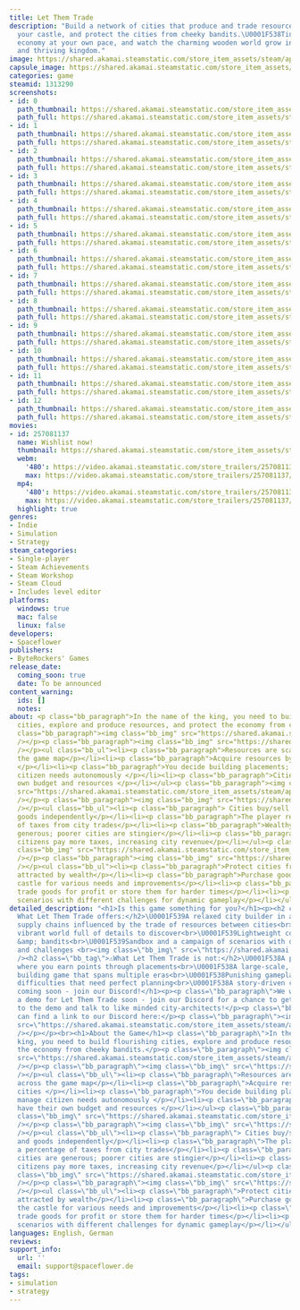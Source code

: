 ```yaml
---
title: Let Them Trade
description: "Build a network of cities that produce and trade resources, upgrade
  your castle, and protect the cities from cheeky bandits.\U0001F538Tinker with the
  economy at your own pace, and watch the charming wooden world grow into a lively
  and thriving kingdom."
image: https://shared.akamai.steamstatic.com/store_item_assets/steam/apps/1313290/header.jpg?t=1734014867
capsule_image: https://shared.akamai.steamstatic.com/store_item_assets/steam/apps/1313290/capsule_231x87.jpg?t=1734014867
categories: game
steamid: 1313290
screenshots:
- id: 0
  path_thumbnail: https://shared.akamai.steamstatic.com/store_item_assets/steam/apps/1313290/ss_116dfa8f6847fcc82976fa98e8da9e7248454e15.600x338.jpg?t=1734014867
  path_full: https://shared.akamai.steamstatic.com/store_item_assets/steam/apps/1313290/ss_116dfa8f6847fcc82976fa98e8da9e7248454e15.1920x1080.jpg?t=1734014867
- id: 1
  path_thumbnail: https://shared.akamai.steamstatic.com/store_item_assets/steam/apps/1313290/ss_13ec6e4d830fd92c3f7087c36d0b9e877bc182c7.600x338.jpg?t=1734014867
  path_full: https://shared.akamai.steamstatic.com/store_item_assets/steam/apps/1313290/ss_13ec6e4d830fd92c3f7087c36d0b9e877bc182c7.1920x1080.jpg?t=1734014867
- id: 2
  path_thumbnail: https://shared.akamai.steamstatic.com/store_item_assets/steam/apps/1313290/ss_c5206f36c61f16338e1a2e0f23db1955d118022a.600x338.jpg?t=1734014867
  path_full: https://shared.akamai.steamstatic.com/store_item_assets/steam/apps/1313290/ss_c5206f36c61f16338e1a2e0f23db1955d118022a.1920x1080.jpg?t=1734014867
- id: 3
  path_thumbnail: https://shared.akamai.steamstatic.com/store_item_assets/steam/apps/1313290/ss_25c1c764d7002913e18bea7d43dc625e619b8f34.600x338.jpg?t=1734014867
  path_full: https://shared.akamai.steamstatic.com/store_item_assets/steam/apps/1313290/ss_25c1c764d7002913e18bea7d43dc625e619b8f34.1920x1080.jpg?t=1734014867
- id: 4
  path_thumbnail: https://shared.akamai.steamstatic.com/store_item_assets/steam/apps/1313290/ss_03d1c1d09c517ba8694de7d9a9d182035867231b.600x338.jpg?t=1734014867
  path_full: https://shared.akamai.steamstatic.com/store_item_assets/steam/apps/1313290/ss_03d1c1d09c517ba8694de7d9a9d182035867231b.1920x1080.jpg?t=1734014867
- id: 5
  path_thumbnail: https://shared.akamai.steamstatic.com/store_item_assets/steam/apps/1313290/ss_1c7f301905630d0a75127fe89fc3fd73f9eb1251.600x338.jpg?t=1734014867
  path_full: https://shared.akamai.steamstatic.com/store_item_assets/steam/apps/1313290/ss_1c7f301905630d0a75127fe89fc3fd73f9eb1251.1920x1080.jpg?t=1734014867
- id: 6
  path_thumbnail: https://shared.akamai.steamstatic.com/store_item_assets/steam/apps/1313290/ss_c4a3e8314ea08cf5a4086eee4b00cce8a22b2071.600x338.jpg?t=1734014867
  path_full: https://shared.akamai.steamstatic.com/store_item_assets/steam/apps/1313290/ss_c4a3e8314ea08cf5a4086eee4b00cce8a22b2071.1920x1080.jpg?t=1734014867
- id: 7
  path_thumbnail: https://shared.akamai.steamstatic.com/store_item_assets/steam/apps/1313290/ss_ba7822237bd49ca852973d924faf509301d0cf7a.600x338.jpg?t=1734014867
  path_full: https://shared.akamai.steamstatic.com/store_item_assets/steam/apps/1313290/ss_ba7822237bd49ca852973d924faf509301d0cf7a.1920x1080.jpg?t=1734014867
- id: 8
  path_thumbnail: https://shared.akamai.steamstatic.com/store_item_assets/steam/apps/1313290/ss_ce2c80027be8ac1f59362565290065348d5430fa.600x338.jpg?t=1734014867
  path_full: https://shared.akamai.steamstatic.com/store_item_assets/steam/apps/1313290/ss_ce2c80027be8ac1f59362565290065348d5430fa.1920x1080.jpg?t=1734014867
- id: 9
  path_thumbnail: https://shared.akamai.steamstatic.com/store_item_assets/steam/apps/1313290/ss_2abb5f54a9f6d431806558698daab85fa0a23e61.600x338.jpg?t=1734014867
  path_full: https://shared.akamai.steamstatic.com/store_item_assets/steam/apps/1313290/ss_2abb5f54a9f6d431806558698daab85fa0a23e61.1920x1080.jpg?t=1734014867
- id: 10
  path_thumbnail: https://shared.akamai.steamstatic.com/store_item_assets/steam/apps/1313290/ss_b2e6cc8886ee51acecbc4a512406ea755d2c3c18.600x338.jpg?t=1734014867
  path_full: https://shared.akamai.steamstatic.com/store_item_assets/steam/apps/1313290/ss_b2e6cc8886ee51acecbc4a512406ea755d2c3c18.1920x1080.jpg?t=1734014867
- id: 11
  path_thumbnail: https://shared.akamai.steamstatic.com/store_item_assets/steam/apps/1313290/ss_ebb4a7e528bd75bec4a6d5facba8356dd36ecffe.600x338.jpg?t=1734014867
  path_full: https://shared.akamai.steamstatic.com/store_item_assets/steam/apps/1313290/ss_ebb4a7e528bd75bec4a6d5facba8356dd36ecffe.1920x1080.jpg?t=1734014867
- id: 12
  path_thumbnail: https://shared.akamai.steamstatic.com/store_item_assets/steam/apps/1313290/ss_a3ceac8f03504e5eab77c788f053991902ef1da8.600x338.jpg?t=1734014867
  path_full: https://shared.akamai.steamstatic.com/store_item_assets/steam/apps/1313290/ss_a3ceac8f03504e5eab77c788f053991902ef1da8.1920x1080.jpg?t=1734014867
movies:
- id: 257081137
  name: Wishlist now!
  thumbnail: https://shared.akamai.steamstatic.com/store_item_assets/steam/apps/257081137/6925ef2d9cbbc2a6ba21d6a8d8252d838cbf6c6f/movie_600x337.jpg?t=1734014860
  webm:
    '480': https://video.akamai.steamstatic.com/store_trailers/257081137/movie480_vp9.webm?t=1734014860
    max: https://video.akamai.steamstatic.com/store_trailers/257081137/movie_max_vp9.webm?t=1734014860
  mp4:
    '480': https://video.akamai.steamstatic.com/store_trailers/257081137/movie480.mp4?t=1734014860
    max: https://video.akamai.steamstatic.com/store_trailers/257081137/movie_max.mp4?t=1734014860
  highlight: true
genres:
- Indie
- Simulation
- Strategy
steam_categories:
- Single-player
- Steam Achievements
- Steam Workshop
- Steam Cloud
- Includes level editor
platforms:
  windows: true
  mac: false
  linux: false
developers:
- Spaceflower
publishers:
- ByteRockers' Games
release_date:
  coming_soon: true
  date: To be announced
content_warning:
  ids: []
  notes:
about: <p class="bb_paragraph">In the name of the king, you need to build flourishing
  cities, explore and produce resources, and protect the economy from cheeky bandits.</p><p
  class="bb_paragraph"><img class="bb_img" src="https://shared.akamai.steamstatic.com/store_item_assets/steam/apps/1313290/extras/BannerSteamPage_Cities.png?t=1734014867"
  /></p><p class="bb_paragraph"><img class="bb_img" src="https://shared.akamai.steamstatic.com/store_item_assets/steam/apps/1313290/extras/ltt_potato.gif?t=1734014867"
  /></p><ul class="bb_ul"><li><p class="bb_paragraph">Resources are scattered across
  the game map</p></li><li><p class="bb_paragraph">Acquire resources by founding cities
  </p></li><li><p class="bb_paragraph">You decide building placements; cities manage
  citizen needs autonomously </p></li><li><p class="bb_paragraph">Cities have their
  own budget and resources </p></li></ul><p class="bb_paragraph"><img class="bb_img"
  src="https://shared.akamai.steamstatic.com/store_item_assets/steam/apps/1313290/extras/BannerSteamPage_Trade.png?t=1734014867"
  /></p><p class="bb_paragraph"><img class="bb_img" src="https://shared.akamai.steamstatic.com/store_item_assets/steam/apps/1313290/extras/ltt_fish_trade.gif?t=1734014867"
  /></p><ul class="bb_ul"><li><p class="bb_paragraph"> Cities buy/sell resources and
  goods independently</p></li><li><p class="bb_paragraph">The player receives a percentage
  of taxes from city trades</p></li><li><p class="bb_paragraph">Wealthy cities are
  generous; poorer cities are stingier</p></li><li><p class="bb_paragraph">Happier
  citizens pay more taxes, increasing city revenue</p></li></ul><p class="bb_paragraph"><img
  class="bb_img" src="https://shared.akamai.steamstatic.com/store_item_assets/steam/apps/1313290/extras/BannerSteamPage_Castle.png?t=1734014867"
  /></p><p class="bb_paragraph"><img class="bb_img" src="https://shared.akamai.steamstatic.com/store_item_assets/steam/apps/1313290/extras/ltt_knight.gif?t=1734014867"
  /></p><ul class="bb_ul"><li><p class="bb_paragraph">Protect cities from robbers
  attracted by wealth</p></li><li><p class="bb_paragraph">Purchase goods through the
  castle for various needs and improvements</p></li><li><p class="bb_paragraph">Strategically
  trade goods for profit or store them for harder times</p></li><li><p class="bb_paragraph">Various
  scenarios with different challenges for dynamic gameplay</p></li></ul>
detailed_description: "<h1>Is this game something for you?</h1><p><h2 class=\"bb_tag\">✅
  What Let Them Trade offers:</h2>\U0001F539A relaxed city builder in a friendly atmosphere<br>\U0001F539Simulated
  supply chains influenced by the trade of resources between cities<br>\U0001F539A
  vibrant world full of details to discover<br>\U0001F539Lightweight combat with knights
  &amp; bandits<br>\U0001F539Sandbox and a campaign of scenarios with different goals
  and challenges <br><img class=\"bb_img\" src=\"https://shared.akamai.steamstatic.com/store_item_assets/steam/apps/1313290/extras/WishlistGif.gif?t=1734014867\"
  /><h2 class=\"bb_tag\">⚠️What Let Them Trade is not:</h2>\U0001F538A puzzle game
  where you earn points through placements<br>\U0001F538A large-scale, time-consuming
  building game that spans multiple eras<br>\U0001F538Punishing gameplay with constant
  difficulties that need perfect planning<br>\U0001F538A story-driven campaign</p><br><h1>Demo
  coming soon - join our Discord!</h1><p><p class=\"bb_paragraph\">We will release
  a demo for Let Them Trade soon - join our Discord for a chance to get early access
  to the demo and talk to like minded city-architects!</p><p class=\"bb_paragraph\">You
  can find a link to our Discord here:</p><p class=\"bb_paragraph\"><img class=\"bb_img\"
  src=\"https://shared.akamai.steamstatic.com/store_item_assets/steam/apps/1313290/extras/discord_button.png?t=1734014867\"
  /></p></p><br><h1>About the Game</h1><p class=\"bb_paragraph\">In the name of the
  king, you need to build flourishing cities, explore and produce resources, and protect
  the economy from cheeky bandits.</p><p class=\"bb_paragraph\"><img class=\"bb_img\"
  src=\"https://shared.akamai.steamstatic.com/store_item_assets/steam/apps/1313290/extras/BannerSteamPage_Cities.png?t=1734014867\"
  /></p><p class=\"bb_paragraph\"><img class=\"bb_img\" src=\"https://shared.akamai.steamstatic.com/store_item_assets/steam/apps/1313290/extras/ltt_potato.gif?t=1734014867\"
  /></p><ul class=\"bb_ul\"><li><p class=\"bb_paragraph\">Resources are scattered
  across the game map</p></li><li><p class=\"bb_paragraph\">Acquire resources by founding
  cities </p></li><li><p class=\"bb_paragraph\">You decide building placements; cities
  manage citizen needs autonomously </p></li><li><p class=\"bb_paragraph\">Cities
  have their own budget and resources </p></li></ul><p class=\"bb_paragraph\"><img
  class=\"bb_img\" src=\"https://shared.akamai.steamstatic.com/store_item_assets/steam/apps/1313290/extras/BannerSteamPage_Trade.png?t=1734014867\"
  /></p><p class=\"bb_paragraph\"><img class=\"bb_img\" src=\"https://shared.akamai.steamstatic.com/store_item_assets/steam/apps/1313290/extras/ltt_fish_trade.gif?t=1734014867\"
  /></p><ul class=\"bb_ul\"><li><p class=\"bb_paragraph\"> Cities buy/sell resources
  and goods independently</p></li><li><p class=\"bb_paragraph\">The player receives
  a percentage of taxes from city trades</p></li><li><p class=\"bb_paragraph\">Wealthy
  cities are generous; poorer cities are stingier</p></li><li><p class=\"bb_paragraph\">Happier
  citizens pay more taxes, increasing city revenue</p></li></ul><p class=\"bb_paragraph\"><img
  class=\"bb_img\" src=\"https://shared.akamai.steamstatic.com/store_item_assets/steam/apps/1313290/extras/BannerSteamPage_Castle.png?t=1734014867\"
  /></p><p class=\"bb_paragraph\"><img class=\"bb_img\" src=\"https://shared.akamai.steamstatic.com/store_item_assets/steam/apps/1313290/extras/ltt_knight.gif?t=1734014867\"
  /></p><ul class=\"bb_ul\"><li><p class=\"bb_paragraph\">Protect cities from robbers
  attracted by wealth</p></li><li><p class=\"bb_paragraph\">Purchase goods through
  the castle for various needs and improvements</p></li><li><p class=\"bb_paragraph\">Strategically
  trade goods for profit or store them for harder times</p></li><li><p class=\"bb_paragraph\">Various
  scenarios with different challenges for dynamic gameplay</p></li></ul>"
languages: English, German
reviews:
support_info:
  url: ''
  email: support@spaceflower.de
tags:
- simulation
- strategy
---
```


